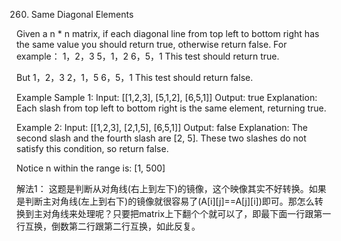 260. Same Diagonal Elements

Given a n * n matrix, if each diagonal line from top left to bottom right has the same value you should return true, otherwise return false.
For example：
1，2，3
5，1，2
6，5，1
This test should return true.

But
1，2，3
2，1，5
6，5，1
This test should return false.

Example
Sample 1:
Input: [[1,2,3], [5,1,2], [6,5,1]]
Output: true
Explanation: Each slash from top left to bottom right is the same element, returning true.

Example 2:
Input: [[1,2,3], [2,1,5], [6,5,1]]
Output: false
Explanation: The second slash and the fourth slash are [2, 5]. These two slashes do not satisfy this condition, so return false.

Notice
n within the range is: [1, 500]

解法1：
这题是判断从对角线(右上到左下)的镜像，这个映像其实不好转换。如果是判断主对角线(左上到右下)的镜像就很容易了(A[i][j]==A[j][i])即可。那怎么转换到主对角线来处理呢？只要把matrix上下翻个个就可以了，即最下面一行跟第一行互换，倒数第二行跟第二行互换，如此反复。